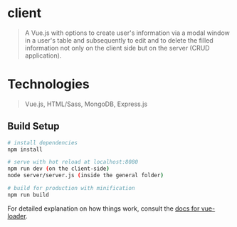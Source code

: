 # client

> A Vue.js with options to create user's information via a modal window in a user's table and subsequently to edit and to delete the filled information not only on the client side but on the server (CRUD application).

# Technologies

> Vue.js, HTML/Sass, MongoDB, Express.js

## Build Setup

``` bash
# install dependencies
npm install

# serve with hot reload at localhost:8080
npm run dev (on the client-side)
node server/server.js (inside the general folder)

# build for production with minification
npm run build
```

For detailed explanation on how things work, consult the [docs for vue-loader](http://vuejs.github.io/vue-loader).
